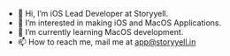 - 👋 Hi, I’m iOS Lead Developer at Storyyell.
- 👀 I’m interested in making iOS and MacOS Applications.
- 🌱 I’m currently learning MacOS development.
- 📫 How to reach me, mail me at app@storyyell.in

<!---
ios-storyyell/ios-storyyell is a ✨ special ✨ repository because its `README.md` (this file) appears on your GitHub profile.
You can click the Preview link to take a look at your changes.
--->

